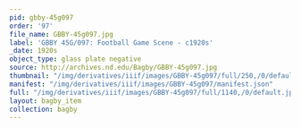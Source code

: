 ```yaml
---
pid: gbby-45g097
order: '97'
file_name: GBBY-45g097.jpg
label: 'GBBY 45G/097: Football Game Scene - c1920s'
_date: 1920s
object_type: glass plate negative
source: http://archives.nd.edu/Bagby/GBBY-45g097.jpg
thumbnail: "/img/derivatives/iiif/images/GBBY-45g097/full/250,/0/default.jpg"
manifest: "/img/derivatives/iiif/images/GBBY-45g097/manifest.json"
full: "/img/derivatives/iiif/images/GBBY-45g097/full/1140,/0/default.jpg"
layout: bagby_item
collection: bagby
---
```

